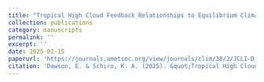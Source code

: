 ```yaml
---
title: "Tropical High Cloud Feedback Relationships to Equilibrium Climate Sensitivity"
collection: publications
category: manuscripts
permalink: ''
excerpt: ''
date: 2025-01-15
paperurl: 'https://journals.ametsoc.org/view/journals/clim/38/2/JCLI-D-24-0218.1.xml'
citation: 'Dawson, E. & Schiro, K. A. (2025). &quot;Tropical High Cloud Feedback Relationships to Equilibrium Climate Sensitivity.&quot; <i>Journal of Climate</i>. <i>38<i>(2). https://journals.ametsoc.org/view/journals/clim/38/2/JCLI-D-24-0218.1.xml'
---
```


